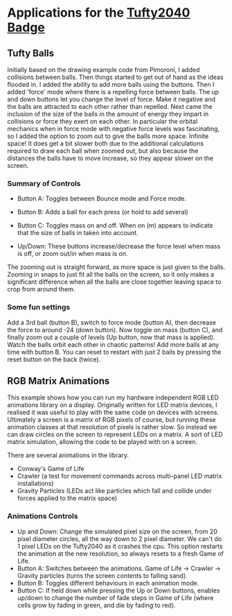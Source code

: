 # Applications for the [Tufty2040 Badge](https://shop.pimoroni.com/products/tufty-2040)

## Tufty Balls

Initially based on the drawing example code from Pimoroni, I added collisions between balls. Then things started to get out of hand as the ideas flooded in.
I added the ability to add more balls using the buttons. Then I added 'force' mode where there is a repelling force between balls. The up and down buttons let
you change the level of force. Make it negative and the balls are attracted to each other rather than repelled. Next came the inclusion of the size of the balls
in the amount of energy they impart in collisions or force they exert on each other. In particular the orbital mechanics when in force mode with negative force
levels was fascinating, so I added the option to zoom out to give the balls more space. Infinite space! It does get a bit slower both due to the additional
calculations required to draw each ball when zoomed out, but also because the distances the balls have to move increase, so they appear slower on the screen.

### Summary of Controls

- Button A: Toggles between Bounce mode and Force mode.
- Button B: Adds a ball for each press (or hold to add several)
- Button C: Toggles mass on and off. When on (m) appears to indicate that the size of balls in taken into account.

- Up/Down: These buttons increase/decrease the force level when mass is off, or zoom out/in when mass is on.

The zooming out is straight forward, as more space is just given to the balls. Zooming in snaps to just fit all the balls on the screen, so it only makes a
significant difference when all the balls are close together leaving space to crop from around them.

### Some fun settings

Add a 3rd ball (button B), switch to force mode (button A), then decrease the force to around -24 (down button). Now toggle on mass (button C), and finally zoom
out a couple of levels (Up button, now that mass is applied). Watch the balls orbit each other in chaotic patterns! Add more balls at any time with button B.
You can reset to restart with just 2 balls by pressing the reset button on the back (twice).

## RGB Matrix Animations

This example shows how you can run my hardware independent RGB LED animations library on a display. Originally written for LED matrix devices, I realised it was useful to play with the same code on devices with screens. Ultimately a screen is a matrix of RGB pixels of course, but running these animation classes at that resolution of pixels is rather slow. So instead we can draw circles on the screen to represent LEDs on a matrix. A sort of LED matrix simulation, allowing the code to be played with on a screen.

There are several animations in the library.

- Conway's Game of Life
- Crawler (a test for movement commands across multi-panel LED matrix installations)
- Gravity Particles (LEDs act like particles which fall and collide under forces applied to the matrix space)

### Animations Controls

- Up and Down: Change the simulated pixel size on the screen, from 20 pixel diameter circles, all the way down to 2 pixel diameter. We can't do 1 pixel LEDs on the Tufty2040 as it crashes the cpu.
This option restarts the animation at the new resolution, so always resets to a fresh Game of Life.
- Button A: Switches between the animations. Game of Life -> Crawler -> Gravity particles (turns the screen contents to falling sand).
- Button B: Toggles different behaviours in each animation mode.
- Button C: If held down while pressing the Up or Down buttons, enables up/down to change the number of fade steps in Game of Life (where cells grow by fading in green, and die by fading to red).
